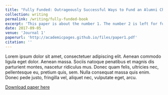 ```yaml
---
title: "Fully Funded: Outrageously Successful Ways to Fund an Alumni Chapter"
collection: writing
permalink: /writing/fully-funded-book
excerpt: 'This paper is about the number 1. The number 2 is left for future work.'
date: 2017-09-05
venue: 'Journal 1'
paperurl: 'http://academicpages.github.io/files/paper1.pdf'
citation: ''
---
```

Lorem ipsum dolor sit amet, consectetuer adipiscing elit. Aenean commodo ligula eget dolor. Aenean massa. Sociis natoque penatibus et magnis dis parturient montes, nascetur ridiculus mus. Donec quam felis, ultricies nec, pellentesque eu, pretium quis, sem. Nulla consequat massa quis enim. Donec pede justo, fringilla vel, aliquet nec, vulputate eget, arcu.

[Download paper here](http://academicpages.github.io/files/paper1.pdf)
